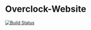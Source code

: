 # Overclock-Website

[![Build Status](https://travis-ci.com/Makizoro/Overclock-Website.svg?branch=master)](https://travis-ci.org/Makizoro/Overclock-Website)


